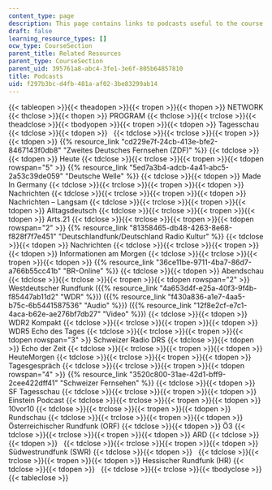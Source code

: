 ```yaml
---
content_type: page
description: This page contains links to podcasts useful to the course.
draft: false
learning_resource_types: []
ocw_type: CourseSection
parent_title: Related Resources
parent_type: CourseSection
parent_uid: 395761a8-abc4-3fe1-3e6f-805b64857810
title: Podcasts
uid: f297b3bc-d4fb-481a-af02-3be83299ab14
---
```

{{< tableopen >}}{{< theadopen >}}{{< tropen >}}{{< thopen >}}
NETWORK
{{< thclose >}}{{< thopen >}}
PROGRAM
{{< thclose >}}{{< trclose >}}{{< theadclose >}}{{< tbodyopen >}}{{< tropen >}}{{< tdopen >}}
Tagesschau
{{< tdclose >}}{{< tdopen >}}
 
{{< tdclose >}}{{< trclose >}}{{< tropen >}}{{< tdopen >}}
{{% resource_link "cd229e7f-24cb-413e-bfe2-8467143f0db8" "Zweites Deutsches Fernsehen (ZDF)" %}}
{{< tdclose >}}{{< tdopen >}}
Heute
{{< tdclose >}}{{< trclose >}}{{< tropen >}}{{< tdopen rowspan="5" >}}
{{% resource_link "5ed7a3b4-adcb-4a41-abc5-2a53c39de059" "Deutsche Welle" %}}
{{< tdclose >}}{{< tdopen >}}
Made In Germany
{{< tdclose >}}{{< trclose >}}{{< tropen >}}{{< tdopen >}}
Nachrichten
{{< tdclose >}}{{< trclose >}}{{< tropen >}}{{< tdopen >}}
Nachrichten – Langsam
{{< tdclose >}}{{< trclose >}}{{< tropen >}}{{< tdopen >}}
Alltagsdeutsch
{{< tdclose >}}{{< trclose >}}{{< tropen >}}{{< tdopen >}}
Arts.21
{{< tdclose >}}{{< trclose >}}{{< tropen >}}{{< tdopen rowspan="2" >}}
{{% resource_link "81358465-db48-4263-8e68-f828f7f7e451" "Deutschlandfunk/Deutschland Radio Kultur" %}}
{{< tdclose >}}{{< tdopen >}}
Nachrichten
{{< tdclose >}}{{< trclose >}}{{< tropen >}}{{< tdopen >}}
Informationen am Morgen
{{< tdclose >}}{{< trclose >}}{{< tropen >}}{{< tdopen >}}
{{% resource_link "36ce11be-9711-4ba7-86d7-a766b55cc41b" "BR-Online" %}}
{{< tdclose >}}{{< tdopen >}}
Abendschau
{{< tdclose >}}{{< trclose >}}{{< tropen >}}{{< tdopen rowspan="2" >}}
Westdeutscher Rundfunk ({{% resource_link "4a653d4f-e25a-40f3-9f4b-f85447ab11d2" "WDR" %}}) ({{% resource_link "f430a836-a1e7-4aa5-b75c-6b5441587536" "Audio" %}}) ({{% resource_link "12f8e2cf-e7c1-4aca-b62e-ae276bf7db27" "Video" %}})
{{< tdclose >}}{{< tdopen >}}
WDR2 Kompakt
{{< tdclose >}}{{< trclose >}}{{< tropen >}}{{< tdopen >}}
WDR5 Echo des Tages
{{< tdclose >}}{{< trclose >}}{{< tropen >}}{{< tdopen rowspan="3" >}}
Schweizer Radio DRS
{{< tdclose >}}{{< tdopen >}}
Echo der Zeit
{{< tdclose >}}{{< trclose >}}{{< tropen >}}{{< tdopen >}}
HeuteMorgen
{{< tdclose >}}{{< trclose >}}{{< tropen >}}{{< tdopen >}}
Tagesgespräch
{{< tdclose >}}{{< trclose >}}{{< tropen >}}{{< tdopen rowspan="4" >}}
{{% resource_link "3520c800-31ae-42d1-bff9-2cee422dff41" "Schweizer Fernsehen" %}}
{{< tdclose >}}{{< tdopen >}}
SF Tagesschau
{{< tdclose >}}{{< trclose >}}{{< tropen >}}{{< tdopen >}}
Einstein Podcast
{{< tdclose >}}{{< trclose >}}{{< tropen >}}{{< tdopen >}}
10vor10
{{< tdclose >}}{{< trclose >}}{{< tropen >}}{{< tdopen >}}
Rundschau
{{< tdclose >}}{{< trclose >}}{{< tropen >}}{{< tdopen >}}
Österreichischer Rundfunk (ORF)
{{< tdclose >}}{{< tdopen >}}
Ö3
{{< tdclose >}}{{< trclose >}}{{< tropen >}}{{< tdopen >}}
ARD
{{< tdclose >}}{{< tdopen >}}
 
{{< tdclose >}}{{< trclose >}}{{< tropen >}}{{< tdopen >}}
Südwestrundfunk (SWR)
{{< tdclose >}}{{< tdopen >}}
 
{{< tdclose >}}{{< trclose >}}{{< tropen >}}{{< tdopen >}}
Hessischer Rundfunk (HR)
{{< tdclose >}}{{< tdopen >}}
 
{{< tdclose >}}{{< trclose >}}{{< tbodyclose >}}{{< tableclose >}}
